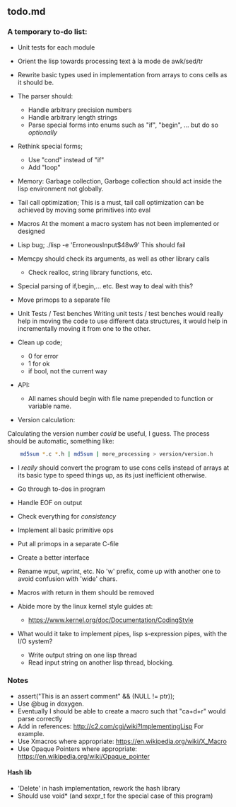 ## todo.md

### A temporary to-do list:

* Unit tests for each module
* Orient the lisp towards processing text à la mode de awk/sed/tr 
* Rewrite basic types used in implementation from arrays to cons
  cells as it should be.
 
* The parser should:
  - Handle arbitrary precision numbers
  - Handle arbitrary length strings
  - Parse special forms into enums such as
        "if", "begin", ...
    but do so *optionally*

* Rethink special forms;
  - Use "cond" instead of "if"
  - Add "loop"

* Memory: Garbage collection,
  Garbage collection should act inside the lisp environment not globally.

* Tail call optimization;
  This is a must, tail call optimization can be achieved by moving some
  primitives into eval

* Macros
  At the moment a macro system has not been implemented or designed

* Lisp bug; ./lisp -e 'ErroneousInput$48w9'
  This should fail

* Memcpy should check its arguments, as well as other library calls
  - Check realloc, string library functions, etc.

* Special parsing of if,begin,... etc. Best way to deal with this?


* Move primops to a separate file

* Unit Tests / Test benches
  Writing unit tests / test benches would really help in moving the code
  to use different data structures, it would help in incrementally moving
  it from one to the other.

* Clean up code;
  - 0 for error
  - 1 for ok
  - if bool, not the current way

* API:
  - All names should begin with file name prepended to function
  or variable name.

* Version calculation:

Calculating the version number *could* be useful, I guess. The process should
be automatic, something like:

```sh
    md5sum *.c *.h | md5sum | more_processing > version/version.h
```

* I *really* should convert the program to use cons cells instead
  of arrays at its basic type to speed things up, as its just inefficient
  otherwise.
* Go through to-dos in program
* Handle EOF on output
* Check everything for *consistency*
* Implement all basic primitive ops
* Put all primops in a separate C-file
* Create a better interface
* Rename wput, wprint, etc. No 'w' prefix, come up with another one
  to avoid confusion with 'wide' chars.
* Macros with return in them should be removed
* Abide more by the linux kernel style guides at:
  - <https://www.kernel.org/doc/Documentation/CodingStyle>

* What would it take to implement pipes, lisp s-expression pipes, with the
  I/O system?
  - Write output string on one lisp thread
  - Read input string on another lisp thread, blocking.

### Notes

* assert("This is an assert comment" && (NULL != ptr));
* Use @bug in doxygen.
* Eventually I should be able to create a macro such that "ca+d+r" would parse
  correctly
* Add in references:
  <http://c2.com/cgi/wiki?ImplementingLisp>
  For example.
* Use Xmacros where appropriate:
  <https://en.wikipedia.org/wiki/X_Macro>
* Use Opaque Pointers where appropriate:
  <https://en.wikipedia.org/wiki/Opaque_pointer>

#### Hash lib

* 'Delete' in hash implementation, rework the hash library
* Should use void\* (and sexpr\_t for the special case of this program)

